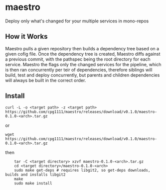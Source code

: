 # maestro
Deploy only what's changed for your multiple services in mono-repos

## How it Works

Maestro pulls a given repository then builds a dependency tree based on a given cofig file.
Once the dependency tree is created, Maestro diffs against a previous commit, with the pathspec being the root directory for each service.
Maestro the flags only the changed services for the pipeline, which is then ran concurrently per teir of dependencies, therefore siblings will build, test and deploy concurrently, but parents and children dependencies will always be built in the correct order.

## Install

```curl -L -o <target path> -z <target path> https://github.com/cpg1111/maestro/releases/download/v0.1.0/maestro-0.1.0-<arch>.tar.gz```

or

```wget https://github.com/cpg1111/maestro/releases/download/v0.1.0/maestro-0.1.0-<arch>.tar.gz```

then

```
    tar -C <target directory> xzvf maestro-0.1.0-<arch>.tar.gz
    cd <target directory>/maestro-0.1.0-<arch>
    sudo make get-deps # requires libgit2, so get-deps downloads, builds and installs libgit2
    make
    sudo make install
```
